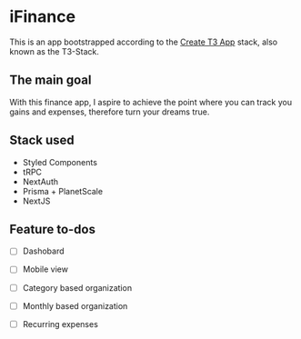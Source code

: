 # iFinance

This is an app bootstrapped according to the [Create T3 App](https://create.t3.gg) stack, also known as the T3-Stack.

## The main goal
With this finance app, I aspire to achieve the point where you can track you gains and expenses, therefore turn your dreams true.

## Stack used
- Styled Components
- tRPC
- NextAuth
- Prisma + PlanetScale
- NextJS

## Feature to-dos
- [ ] Dashobard
- [ ] Mobile view
- [ ] Category based organization
- [ ] Monthly based organization
- [ ] Recurring expenses


